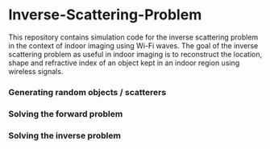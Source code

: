 # Inverse-Scattering-Problem

This repository contains simulation code for the inverse scattering problem in the context of indoor imaging using Wi-Fi waves. The goal of the inverse scattering problem as useful in indoor imaging is to reconstruct the location, shape and refractive index of an object kept in an indoor region using wireless signals.

### Generating random objects / scatterers

### Solving the forward problem

### Solving the inverse problem

